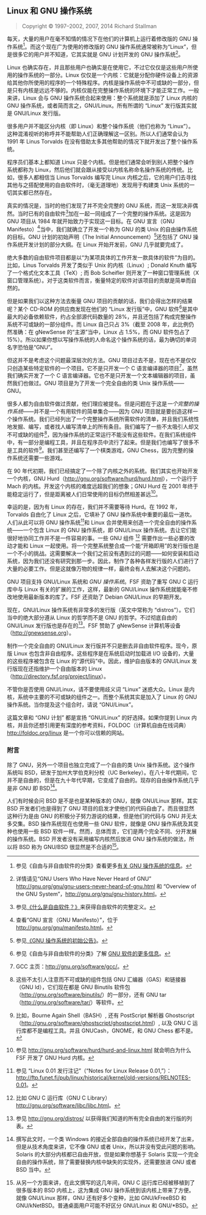 ## Linux 和 GNU 操作系统<!--(pandoc) {#linux-and-gnu}(pandoc)-->

> Copyright © 1997–2002, 2007, 2014 Richard Stallman

每天，大量的用户在毫不知情的情况下在他们的计算机上运行着修改版的 GNU 操作系统[^linux-gnu-1]。而这个现在广为使用的修改版的 GNU 操作系统通常被称为“Linux”，但是很多它的用户并不知道，它其实就是 GNU 计划开发的 GNU 操作系统[^linux-gnu-2]。

Linux 也确实存在，并且那些用户也确实是在使用它，不过它仅仅是这些用户所使用的操作系统的一部分。Linux 仅仅是一个内核：它就是分配你硬件设备上的资源给其他你所使用的程序的一个特殊程序。内核是操作系统中不可或缺的一部分，但是只有内核是远远不够的。内核仅能在完整操作系统的环境下才能正常工作。一般来讲，Linux 会与 GNU 操作系统合起来使用：整个系统就是添加了 Linux 内核的 GNU 操作系统，或者简而言之，GNU/Linux。所有所谓的 “Linux” 发行版其实就是 GNU/Linux 发行版。

很多用户并不能区分内核（即 Linux）和整个操作系统（他们也称为 “Linux”）。这种混淆视听的称呼并不能帮助人们正确理解这一区别。所以人们通常会认为 1991 年 Linus Torvalds 在没有借助太多其他帮助的情况下就开发出了整个操作系统。

程序员们基本上都知道 Linux 只是个内核。但是他们通常会听到别人把整个操作系统都称为 Linux，然后他们就会跟从接受以内核名称命名操作系统的传统。比如，很多人都相信当 Linus Torvalds 编写完 Linux 内核之后，它的用户们去寻找其他与之搭配使用的自由软件时，（毫无道理地）发现用于构建类 Unix 系统的一切其实都已然存在。

真实的情况是，当时的他们发现了并不完全完整的 GNU 系统，而这一发现决非偶然。当时已有的自由软件[^linux-gnu-3]加在一起一同组成了一个完整的操作系统。这是因为 GNU 项目从 1984 年就开始致力于实现这一目标。在 GNU 宣言（GNU Manifesto）[^linux-gnu-4]当中，我们就确立了开发一个称为 GNU 的类 Unix 的自由操作系统的目标。GNU 计划的初始声明（The Initial Announcement）[^linux-gnu-5]还包括了 GNU 操作系统开发计划的部分大纲。在 Linux 开始开发前，GNU 几乎就要完成了。

绝大多数的自由软件项目都是以“为某项具体的工作开发一款具体的软件”为目的。比如，Linus Torvalds 开发了类似于 Unix 的内核（Linux）; Donald Knuth 编写了一个格式化文本工具（<!--(pdf)\TeX\iffalse (pdf)-->TeX<!--(pdf) \fi(pdf)-->）; 而 Bob Scheifler 则开发了一种窗口管理系统（X 窗口管理系统）。对于这类软件而言，衡量特定的软件对该项目的贡献是简单而自然的。

但是如果我们以这种方法去衡量 GNU 项目的贡献的话，我们会得出怎样的结果呢？某个 CD-ROM 的供应商发现在他们的 “Linux 发行版”中，GNU 软件[^linux-gnu-6]是其中最大的必备依赖软件，约占全部源代码数量的 28%，并且还包括了构成完整操作系统不可或缺的一部分组件。而 Linux 自己只占 3%（截至 2008 年，此比例仍然准确：在 gNewSense 的“主源”当中，Linux 占 1.5%，而 GNU 软件包占了 15%）。所以如果你想以写操作系统的人命名这个操作系统的话，最为确切的单词名字恐怕是“GNU”。

但这并不是考虑这个问题最深层次的方法。GNU 项目过去不是，现在也不是仅仅只创造某些特定软件的一个项目。它不是只开发一个 C 语言编译器的项目[^linux-gnu-7]，虽然我们确实开发了一个 C 语言编译器。它也不是只开发一个文本编辑器的项目，虽然我们也做过。GNU 项目是为了开发一个完全自由的类 Unix 操作系统——GNU。

很多人都为自由软件做过贡献，他们理应被提名。但是问题在于这是*一个完整的操作系统*——并不是一个有用软件的简单集合——因为 GNU 项目就是要创造这样一个操作系统。我们已经列出了一个完整操作系统所需软件的清单，并且我们系统性地发掘、编写，或者找人编写清单上的所有条目。我们编写了一些不太吸引人却又不可或缺的组件[^linux-gnu-8]，因为操作系统的正常运行不能没有这些软件。在我们系统组件中，有一部分是编程工具，并且在程序员中流行了起来。但是我们也编写了很多不是工具的软件[^linux-gnu-9]。我们甚至还编写了一个棋类游戏，GNU Chess，因为完整的操作系统还需要一些游戏。

在 90 年代初期，我们已经搞定了一个除了内核之外的系统。我们其实也开始开发一个内核，GNU Hurd（<http://gnu.org/software/hurd/hurd.html>），一个运行于 Mach 的内核。开发这个内核的难度远超我们的想象；GNU Hurd 在 2001 年终于能稳定运行了，但是距离被人们日常使用的目标仍然相差甚远[^linux-gnu-10]。

幸运的是，因为有 Linux 的存在，我们并不需要等待 Hurd。在 1992 年，Torvalds 自由化了 Linux 之后，它填补了 GNU 操作系统中重要的最后一道坎。人们从此可以将 GNU 操作系统[^linux-gnu-11]和 Linux 合并使用来创造一个完全自由的操作系统——一个包含 Linux 的 GNU 操作系统，即 GNU/Linux 操作系统。去让它们能很好地协同工作并不是一件容易的事。一些 GNU 组件 [^linux-gnu-12] 需要作出一些必要的改动才能和 Linux 一起使用。将一个完整系统整合成一个能“开箱即用”的发行版也是一个不小的挑战。这需要解决一个我们之前没有遇到过的问题——如何安装和启动系统，因为我们还没有研究到那一步。因此，制作了各种各样发行版的人们进行了大量的必要工作。但是这就像万物的规律一样，最终会有人去解决这个问题的。

GNU 项目支持 GNU/Linux 系统和 *GNU 操作系统*。FSF 资助了重写 GNU C 运行库中与 Linux 有关的扩展的工作，这样，最新的 GNU/Linux 操作系统就能毫不修改地使用最新版本的库了。FSF 还资助了 Debian GNU/Linux 的早期开发。

现在，GNU/Linux 操作系统有非常多的发行版（英文中常称为 “distros”）。它们当中的绝大部分遵从 Linux 的哲学而不是 GNU 的哲学。不过彻底自由的 GNU/Linux 发行版也是存在的[^linux-gnu-13]。FSF 赞助了 gNewSense 计算机等设备（<http://gnewsense.org>）。

制作一个完全自由的 GNU/Linux 发行版并不只是删去非自由软件程序。现今，原版 Linux 也包含非自由程序。这些程序是在系统启动时加载进 I/O 设备的，大量的这些程序被包含在 Linux 的“源代码”中。因此，维护自由版本的 GNU/Linux 发行版现在还指维护一个自由版本的 Linux（<http://directory.fsf.org/project/linux>）。

不管你是否使用 GNU/Linux，请不要使用歧义词 “Linux” 迷惑大众。Linux 是内核，系统中主要的不可或缺的组件之一。而整个系统其实是加入了 Linux 的 GNU 操作系统。当你提及这个组合时，请说 “GNU/Linux”。

这篇文章和 “GNU 计划” 都是宣扬 “GNU/Linux” 的好选择。如果你提到 Linux 内核，并且你还想引用更有深度的参考资料，FOLDOC（计算机自由在线词典）<http://foldoc.org/linux> 是一个你可以信赖的网站。

### 附言

除了 GNU，另外一个项目也独立完成了一个自由的类 Unix 操作系统。这个操作系统叫 BSD，研发于加州大学伯克利分校（UC Berkeley）。在八十年代期间，它并不是自由的，但是在九十年代早期，它变成了自由的。现存的自由操作系统几乎是非 GNU 即 BSD[^linux-gnu-14]。

人们有时候会问 BSD 是不是也是某种版本的 GNU，就像 GNU/Linux 那样。其实 BSD 开发者们也是得到了 GNU 项目的启发才使他们的代码自由了。而且很显然这种行为是由 GNU 的积极分子努力游说的结果，但是他们的代码与 GNU 并无太多交集。BSD 操作系统现在也使用一些 GNU 软件，就像是 GNU 操作系统及其变种也使用一些 BSD 软件一样。然而，总体而言，它们是两个完全不同、分开发展的操作系统。BSD 开发者没有采用编写内核然后放进 GNU 操作系统的做法，所以将 BSD 称为 GNU/BSD 很显然是不合适的[^linux-gnu-15]。


[^linux-gnu-1]: 参见《自由与非自由软件的分类》查看更多[有关 GNU 操作系统的信息](categories.md#gnu-the-gnu-operating-system)。

[^linux-gnu-2]: 详情请见“GNU Users Who Have Never Heard of GNU” <http://gnu.org/gnu/gnu-users-never-heard-of-gnu.html> 和 “Overview of the GNU System”，<http://gnu.org/gnu/gnu-history.html>。

[^linux-gnu-3]: 参见[《什么是自由软件？》](free-sw.md)来获得自由软件的完整定义。 

[^linux-gnu-4]: 查看“GNU 宣言（GNU Manifesto）”，位于 <http://gnu.org/gnu/manifesto.html>。
 
[^linux-gnu-5]: 参见[《GNU 操作系统的初始公告》](initial-announcement.md)。

[^linux-gnu-6]: 参见《自由与非自由软件的分类》了解 [GNU 软件的更多信息](categories.md#gnu-gnu-software)。

[^linux-gnu-7]: GCC 主页：<http://gnu.org/software/gcc/>。

[^linux-gnu-8]: 这些不太引人注意而不可或缺的组件包括 GNU 汇编器（GAS）和链接器（GNU ld），它们现在都是 GNU Binutils 软件包（<http://gnu.org/software/binutils/>）的一部分，还有 GNU tar（<http://gnu.org/software/tar/>）等软件。

[^linux-gnu-9]: 比如，Bourne Again Shell（BASH）, 还有 PostScript 解析器 Ghostscript（<http://gnu.org/software/ghostscript/ghostscript.html>）, 以及 GNU C 运行库都不是编程工具。并且 GNUCash，GNOME，和 GNU Chess 都不是。 

[^linux-gnu-10]: 参见 <http://gnu.org/software/hurd/hurd-and-linux.html> 就会明白为什么 FSF 开发了 GNU Hurd 内核。 

[^linux-gnu-11]: 参见 “Linux 0.01 发行注记”（“Notes for Linux Release 0.01,”）：<http://ftp.funet.fi/pub/linux/historical/kernel/old-versions/RELNOTES-0.01>。

[^linux-gnu-12]: 比如 GNU C 运行库（GNU C Library）<http://gnu.org/software/libc/libc.html>。

[^linux-gnu-13]: 参见 <http://gnu.org/distros/> 以获得我们知道的所有完全自由的发行版的列表。 

[^linux-gnu-14]: 撰写此文时，一个类 Windows 的接近全部自由的操作系统已经开发了出来，但是从技术角度来讲，它不像 GNU 或者 Unix，所以并没有受此问题的影响。Solaris 的大部分内核都已自由开放，但是如果你想基于 Solaris 实现一个完全自由的操作系统，除了需要替换内核中缺失的实现外，还需要放进 GNU 或者 BSD 当中。

[^linux-gnu-15]: 从另一个方面来讲，在此文撰写的这几年间，GNU C 运行库已经被移植到了很多版本的 BSD 内核上，这为集成 GNU 操作系统到该内核上带来了方便。就像 GNU/Linux 那样，GNU 还有好多个变种，比如 GNU/kFreeBSD 和 GNU/kNetBSD。普通桌面用户可能不好区分 GNU/Linux 和 GNU/*BSD。 
